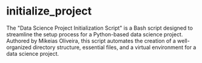 # initialize_project
The "Data Science Project Initialization Script" is a Bash script designed to streamline the setup process for a Python-based data science project. Authored by Mikeias Oliveira, this script automates the creation of a well-organized directory structure, essential files, and a virtual environment for a data science project.
